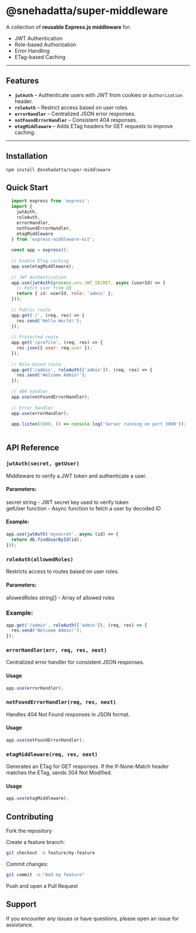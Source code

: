 ﻿# @snehadatta/super-middleware

A collection of **reusable Express.js middleware** for:

- JWT Authentication
- Role-based Authorization
- Error Handling
- ETag-based Caching

---

## Features

- **`jwtAuth`** – Authenticate users with JWT from cookies or `Authorization` header.
- **`roleAuth`** – Restrict access based on user roles.
- **`errorHandler`** – Centralized JSON error responses.
- **`notFoundErrorHandler`** – Consistent 404 responses.
- **`etagMiddleware`** – Adds ETag headers for GET requests to improve caching.

---
## Installation
```
npm install @snehadatta/super-middleware
```
## Quick Start

```javascript
  import express from 'express';
  import {
    jwtAuth,
    roleAuth,
    errorHandler,
    notFoundErrorHandler,
    etagMiddleware
  } from 'express-middleware-kit';
  
  const app = express();
  
  // Enable ETag caching
  app.use(etagMiddleware);
  
  // JWT Authentication
  app.use(jwtAuth(process.env.JWT_SECRET, async (userId) => {
    // Fetch user from DB
    return { id: userId, role: 'admin' };
  }));
  
  // Public route
  app.get('/', (req, res) => {
    res.send('Hello World!');
  });
  
  // Protected route
  app.get('/profile', (req, res) => {
    res.json({ user: req.user });
  });
  
  // Role-based route
  app.get('/admin', roleAuth(['admin']), (req, res) => {
    res.send('Welcome Admin!');
  });
  
  // 404 handler
  app.use(notFoundErrorHandler);
  
  // Error handler
  app.use(errorHandler);
  
  app.listen(3000, () => console.log('Server running on port 3000'));
  
  ```
## API Reference

### `jwtAuth(secret, getUser)`

Middleware to verify a JWT token and authenticate a user.

#### Parameters:

secret	string - JWT secret key used to verify token<br>
getUser	function - Async function to fetch a user by decoded ID

#### Example:
```javascript
app.use(jwtAuth('mysecret', async (id) => {
  return db.findUserById(id);
}));
```
### `roleAuth(allowedRoles)`

Restricts access to routes based on user roles.

#### Parameters:

allowedRoles	string[] - Array of allowed roles

### Example:
```javascript
app.get('/admin', roleAuth(['admin']), (req, res) => {
  res.send('Welcome Admin!');
});
```
### `errorHandler(err, req, res, next)`

Centralized error handler for consistent JSON responses.

#### Usage
```javascript
app.use(errorHandler);
```
### `notFoundErrorHandler(req, res, next)`

Handles 404 Not Found responses in JSON format.

#### Usage
```javascript
app.use(notFoundErrorHandler);
```
### `etagMiddleware(req, res, next)`

Generates an ETag for GET responses.
If the If-None-Match header matches the ETag, sends 304 Not Modified.

#### Usage
```javascript
app.use(etagMiddleware);
```
## Contributing

Fork the repository

Create a feature branch:
```bash
git checkout -b feature/my-feature
```

Commit changes:
```bash
git commit -m "Add my feature"
```

Push and open a Pull Request

## Support

If you encounter any issues or have questions, please open an issue for assistance.